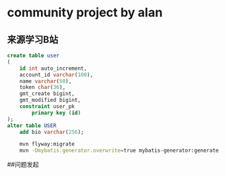 # community project by alan

## 来源学习B站

```sql
create table user
(
	id int auto_increment,
	account_id varchar(100),
	name varchar(50),
	token char(36),
	gmt_create bigint,
	gmt_modified bigint,
	constraint user_pk
		primary key (id)
);
alter table USER
    add bio varchar(256);
```

```bash
    mvn flyway:migrate
    mvn -Dmybatis.generator.overwrite=true mybatis-generator:generate
```

##问题发起

